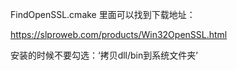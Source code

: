 FindOpenSSL.cmake 里面可以找到下载地址：

https://slproweb.com/products/Win32OpenSSL.html



安装的时候不要勾选：‘拷贝dll/bin到系统文件夹’




